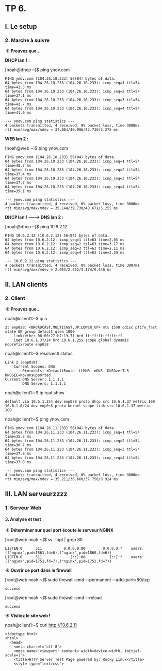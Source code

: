 # TP 6.

## I. Le setup

### 2. Marche à suivre

**☀️ Prouvez que...**

**DHCP lan 1 :**

[noah@dhcp ~]$ ping ynov.com

    PING ynov.com (104.26.10.233) 56(84) bytes of data.
    64 bytes from 104.26.10.233 (104.26.10.233): icmp_seq=1 ttl=54 time=42.3 ms
    64 bytes from 104.26.10.233 (104.26.10.233): icmp_seq=2 ttl=54 time=37.1 ms
    64 bytes from 104.26.10.233 (104.26.10.233): icmp_seq=3 ttl=54 time=42.7 ms
    64 bytes from 104.26.10.233 (104.26.10.233): icmp_seq=4 ttl=54 time=41.9 ms

    --- ynov.com ping statistics ---
    4 packets transmitted, 4 received, 0% packet loss, time 3008ms
    rtt min/avg/max/mdev = 37.084/40.996/42.730/2.278 ms

**WEB lan 2 :**

[noah@web ~]$ ping ynov.com

    PING ynov.com (104.26.10.233) 56(84) bytes of data.
    64 bytes from 104.26.10.233 (104.26.10.233): icmp_seq=1 ttl=54 time=48.7 ms
    64 bytes from 104.26.10.233 (104.26.10.233): icmp_seq=2 ttl=54 time=37.4 ms
    64 bytes from 104.26.10.233 (104.26.10.233): icmp_seq=3 ttl=54 time=37.7 ms
    64 bytes from 104.26.10.233 (104.26.10.233): icmp_seq=4 ttl=54 time=35.1 ms

    --- ynov.com ping statistics ---
    4 packets transmitted, 4 received, 0% packet loss, time 3006ms
    rtt min/avg/max/mdev = 35.144/39.730/48.671/5.255 ms

**DHCP lan 1 ---> DNS lan 2 :**

[noah@dhcp ~]$ ping 10.6.2.12

    PING 10.6.2.12 (10.6.2.12) 56(84) bytes of data.
    64 bytes from 10.6.2.12: icmp_seq=1 ttl=63 time=2.05 ms
    64 bytes from 10.6.2.12: icmp_seq=2 ttl=63 time=3.17 ms
    64 bytes from 10.6.2.12: icmp_seq=3 ttl=63 time=2.11 ms
    64 bytes from 10.6.2.12: icmp_seq=4 ttl=63 time=2.39 ms

    --- 10.6.2.12 ping statistics ---
    4 packets transmitted, 4 received, 0% packet loss, time 3007ms
    rtt min/avg/max/mdev = 2.053/2.432/3.174/0.446 ms

## II. LAN clients

### 2. Client

**☀️ Prouvez que...**

noah@client1:~$ ip a

    2: enp0s8: <BROADCAST,MULTICAST,UP,LOWER_UP> mtu 1500 qdisc pfifo_fast state UP group default qlen 1000
        link/ether 08:00:27:b7:19:71 brd ff:ff:ff:ff:ff:ff
        inet 10.6.1.37/24 brd 10.6.1.255 scope global dynamic noprefixroute enp0s8

noah@client1:~$ resolvectl status

    Link 2 (enp0s8)
        Current Scopes: DNS
            Protocols: +DefaultRoute -LLMNR -mDNS -DNSOverTLS DNSSEC=no/unsupported
    Current DNS Server: 1.1.1.1
            DNS Servers: 1.1.1.1

noah@client1:~$ ip rout show

    default via 10.6.1.254 dev enp0s8 proto dhcp src 10.6.1.37 metric 100 
    10.6.1.0/24 dev enp0s8 proto kernel scope link src 10.6.1.37 metric 100 

noah@client1:~$ ping ynov.com

    PING ynov.com (104.26.11.233) 56(84) bytes of data.
    64 bytes from 104.26.11.233 (104.26.11.233): icmp_seq=1 ttl=54 time=35.2 ms
    64 bytes from 104.26.11.233 (104.26.11.233): icmp_seq=2 ttl=54 time=36.7 ms
    64 bytes from 104.26.11.233 (104.26.11.233): icmp_seq=3 ttl=54 time=37.8 ms
    64 bytes from 104.26.11.233 (104.26.11.233): icmp_seq=4 ttl=54 time=37.0 ms

    --- ynov.com ping statistics ---
    4 packets transmitted, 4 received, 0% packet loss, time 3006ms
    rtt min/avg/max/mdev = 35.211/36.660/37.750/0.924 ms

## III. LAN serveurzzzz

### 1. Serveur Web

#### 3. Analyse et test

**☀️ Déterminer sur quel port écoute le serveur NGINX**

[root@web noah ~]$ ss -lnpt | grep 80

    LISTEN 0      511          0.0.0.0:80        0.0.0.0:*    users:(("nginx",pid=1861,fd=6),("nginx",pid=1860,fd=6))
    LISTEN 0      511             [::]:80           [::]:*    users:(("nginx",pid=1751,fd=7),("nginx",pid=1752,fd=7))

**☀️ Ouvrir ce port dans le firewall**

[root@web noah ~]$ sudo firewall-cmd --permanent --add-port=80/tcp

    success

[root@web noah ~]$ sudo firewall-cmd --reload

    success

**☀️ Visitez le site web !**

noah@client1:~$ curl http://10.6.2.11 
           
    <!doctype html>
    <html>
      <head>
        <meta charset='utf-8'>
        <meta name='viewport' content='width=device-width, initial-scale=1'>
        <title>HTTP Server Test Page powered by: Rocky Linux</title>
        <style type="text/css">

